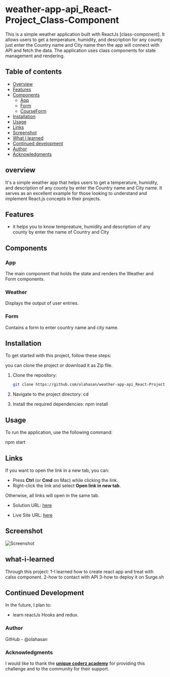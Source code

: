 # weather-app-api_React-Project_Class-Component

This is a simple weather application built with ReactJs [class-component]. It allows users to get a temperature, humidity, and description for any county just enter the Country name and City name then the app will connect with API and fetch the data. The application uses class components for state management and rendering.
## Table of contents

- [Overview](#overview)
- [Features](#Features)
- [Components](#Components)
  - [App](#App)
  - [Form](#Form)
  - [CourseForm](#CourseForm)
- [Installation](#Installation)
- [Usage](#Usage)
- [Links](#Links)
- [Screenshot](#Screenshot)
- [What I learned](#what-i-learned)
- [Continued development](#continued-development)
- [Author](#author)
- [Acknowledgments](#Acknowledgments)


## overview
It's a simple weather app that helps users to get a temperature, humidity, and description of any county by enter the Country name and City name. It serves as an excellent example for those looking to understand and implement React.js concepts in their projects.

## Features
- it helps you to know tempreature, humidity and description of any county by enter the name of Country and City

## Components

### App

The main component that holds the state and renders the Weather and Form components.

### Weather

Displays the output of user entries.

### Form

Contains a form to enter country name and city name.


## Installation
To get started with this project, follow these steps:

you can clone the project or download it as Zip file.
1. Clone the repository:
   ```bash
   git clone https://github.com/olahasan/weather-app-api_React-Project_Class-Component

2. Navigate to the project directory:
   cd <project-directory>

3. Install the required dependencies:
   npm install   


## Usage
To run the application, use the following command:

npm start


## Links

If you want to open the link in a new tab, you can:

- Press **Ctrl** (or **Cmd** on Mac) while clicking the link.
- Right-click the link and select **Open link in new tab**.

Otherwise, all links will open in the same tab.


- Solution URL: [here](https://github.com/olahasan/weather-app-api_React-Project_Class-Component)

- Live Site URL: [here](https://weather-app-classes.surge.sh/)

 ## Screenshot
 
![Screenshot](./public/weather.png)


## what-i-learned
Through this project:
1-I learned  how to create react app and treat with calss component.
2-how to contact with API
3-how to deploy it on Surge.sh

## Continued Development
In the future, I plan to:
- learn reactJs Hooks and redux.

### Author

GitHub - @olahasan

### Acknowledgments

I would like to thank the **[unique coderz academy](https://www.youtube.com/@UniqueCoderzAcademy)** for providing this challenge and to the community for their support.

